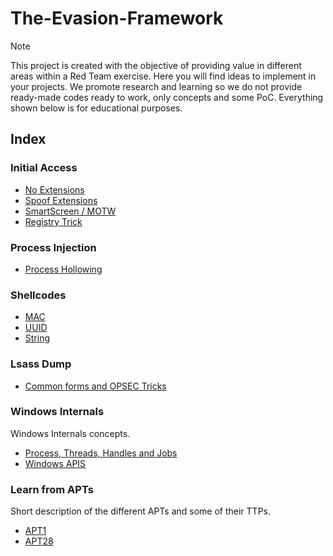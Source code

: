 # The-Evasion-Framework

> [!NOTE]
> This project is created with the objective of providing value in different areas within a Red Team exercise. Here you will find ideas to implement in your projects. We promote research and learning so we do not provide ready-made codes ready to work, only concepts and some PoC. Everything shown below is for educational purposes. 

## Index

### Initial Access
- <a href="NoExtensions.md">No Extensions</a> 
- <a href="SpoofExt.md">Spoof Extensions</a>
- <a href="MOTW.md">SmartScreen / MOTW</a>
- <a href="RegTrick.md">Registry Trick</a>
<!-- - <a href="Phishing.md">Phishing OPSEC</a> -->
  
### Process Injection
- <a href="pHollowing.md">Process Hollowing</a> 
<!-- - <a href="pHypnosis.md">Process Hypnosis</a> -->


### Shellcodes
- <a href="MAC.md">MAC</a> 
- <a href="UUID.md">UUID</a> 
- <a href="String.md">String</a>

### Lsass Dump
- <a href="LsassCommon.md">Common forms and OPSEC Tricks</a> 


<!-- ### Find Windows Defender Exclusions -->

### Windows Internals
Windows Internals concepts.
- <a href="Process&Threads.md">Process, Threads, Handles and Jobs</a>
- <a href="WINAPI.md">Windows APIS</a>
<!-- - <a href="KernelCallbacks.md">Kernel Callbacks Functions</a> -->

### Learn from APTs
Short description of the different APTs and some of their TTPs.
- <a href="APT1.md">APT1</a>
- <a href="APT28.md">APT28</a> 
